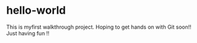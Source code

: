 # hello-world

This is myfirst walkthrough  project. Hoping to get hands on with Git soon!!
Just having fun !! 
